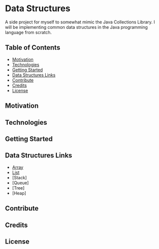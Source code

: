 # Data Structures
A side project for myself to somewhat mimic the Java Collections Library. I will be implementing common data structures in the Java programming language from scratch.

## Table of Contents
* [Motivation](#motivation)
* [Technologies](#technologies)
* [Getting Started](#getting-started)
* [Data Structures Links](#data-structures-links)
* [Contribute](#contribute)
* [Credits](#credits)
* [License](#license)

## Motivation

## Technologies

## Getting Started

## Data Structures Links
* [Array](https://github.com/jasont2022/Data-Structures/tree/master/src/main/array)
* [List](https://github.com/jasont2022/Data-Structures/tree/master/src/main/list)
* [Stack]
* [Queue]
* [Tree]
* [Heap]

## Contribute

## Credits

## License
